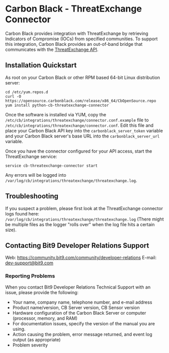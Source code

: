 # Carbon Black - ThreatExchange Connector

Carbon Black provides integration with ThreatExchange by retrieving Indicators of
Compromise (IOCs) from specified communities. To support this integration, Carbon
Black provides an out-of-band bridge that communicates with the 
[ThreatExchange API](https://developers.facebook.com/docs/threat-exchange).

## Installation Quickstart

As root on your Carbon Black or other RPM based 64-bit Linux distribution server:
```
cd /etc/yum.repos.d
curl -O https://opensource.carbonblack.com/release/x86_64/CbOpenSource.repo
yum install python-cb-threatexchange-connector
```

Once the software is installed via YUM, copy the 
`/etc/cb/integrations/threatexchange/connector.conf.example` file to 
`/etc/cb/integrations/threatexchange/connector.conf`.
 Edit this file and place your Carbon Black API key into the 
`carbonblack_server_token` variable and your Carbon Black server's base URL into the `carbonblack_server_url` variable.

Once you have the connector configured for your API access, start the ThreatExchange service:
```
service cb-threatexchange-connector start
```

Any errors will be logged into `/var/log/cb/integrations/threatexchange/threatexchange.log`.

## Troubleshooting

If you suspect a problem, please first look at the ThreatExchange connector logs found here: 
`/var/log/cb/integrations/threatexchange/threatexchange.log`
(There might be multiple files as the logger "rolls over" when the log file hits a certain size).

## Contacting Bit9 Developer Relations Support

Web: https://community.bit9.com/community/developer-relations
E-mail: dev-support@bit9.com

### Reporting Problems

When you contact Bit9 Developer Relations Technical Support with an issue, please provide the following:

* Your name, company name, telephone number, and e-mail address
* Product name/version, CB Server version, CB Sensor version
* Hardware configuration of the Carbon Black Server or computer (processor, memory, and RAM) 
* For documentation issues, specify the version of the manual you are using. 
* Action causing the problem, error message returned, and event log output (as appropriate) 
* Problem severity
